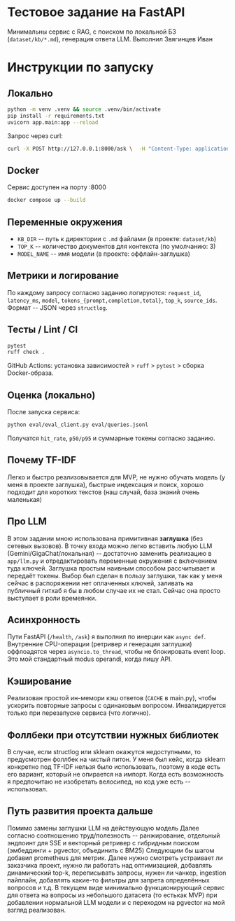 # Тестовое задание на FastAPI

Минимальны сервис с RAG, с поиском по локальной БЗ (`dataset/kb/*.md`), генерация ответа LLM.
Выполнил Звягинцев Иван

# Инструкции по запуску

## Локально

```bash
python -m venv .venv && source .venv/bin/activate
pip install -r requirements.txt
uvicorn app.main:app --reload
```

Запрос через curl:
```bash
curl -X POST http://127.0.0.1:8000/ask \  -H "Content-Type: application/json" \  -d '{"question": "Как мне получить доступ к VPN?"}'
```

## Docker
Сервис доступен на порту :8000

```bash
docker compose up --build
```

## Переменные окружения
- `KB_DIR` -- путь к директории с `.md` файлами (в проекте: `dataset/kb`)
- `TOP_K` -- количество документов для контекста (по умолчанию: 3)
- `MODEL_NAME` -- имя модели (в проекте: оффлайн-заглушка)

## Метрики и логирование
По каждому запросу согласно заданию логируются: `request_id`, `latency_ms`, `model`, `tokens_{prompt,completion,total}`, `top_k`, `source_ids`. Формат -- JSON через `structlog`.

## Тесты / Lint / CI
```bash
pytest
ruff check .
```

GitHub Actions: установка зависимостей > `ruff` > `pytest` > сборка Docker-образа.

## Оценка (локально)
После запуска сервиса:
```bash
python eval/eval_client.py eval/queries.jsonl
```

Получатся `hit_rate`, `p50/p95` и суммарные токены согласно заданию.


## Почему TF-IDF
Легко и быстро реализовывается для MVP, не нужно обучать модель (у меня в проекте заглушка), быстрые индексация и поиск, хорошо подходит для коротких текстов (наш случай, база знаний очень маленькая)


## Про LLM
В этом задании мною использована примитивная **заглушка** (без сетевых вызовов). В точку входа можно легко вставить любую LLM (Gemini/GigaChat/локальная) -- достаточно заменить реализацию в `app/llm.py` и отредактировать переменные окружения с включением туда ключей. Заглушка простым наивным способом рассчитывает и передаёт токены.
Выбор был сделан в пользу заглушки, так как у меня сейчас в распоряжении нет оплаченных ключей, заливать на публичный гитхаб я бы в любом случае их не стал. Сейчас она просто выступает в роли времеянки.

## Асинхронность
Пути FastAPI (`/health`, `/ask`) я выполнил по инерции как `async def`. Внутренние CPU-операции (ретривер и генерация заглушки) оффлоадятся через `asyncio.to_thread`, чтобы не блокировать event loop. Это мой стандартный modus operandi, когда пишу API.


## Кэширование
Реализован простой ин-мемори кэш ответов (`CACHE` в main.py), чтобы ускорить повторные запросы с одинаковым вопросом. Инвалидируется только при перезапуске сервиса (что логично).


## Фоллбеки при отсутствии нужных библиотек
В случае, если structlog или sklearn окажутся недоступными, то предусмотрен фоллбек на чистый питон.
У меня был кейс, когда sklearn конкретно под TF-IDF нельзя было использовать, поэтому в коде есть его вариант, который не опирается на импорт. Когда есть возможность я предпочитаю не изобретать велосипед, но код уже есть -- использовал.


## Путь развития проекта дальше
Помимо замены заглушки LLM на действующую модель
Далее согласно соотношению труд/полезность -- ранжирование, отдельный эндпоинт для SSE и векторный ретривер с гибридным поиском (эмбеддинги + pgvector, объединить с BM25)
Следующим бы шагом добавил prometheus для метрик.
Далее нужно смотреть устраивает ли заказчика проект, нужно ли работать над оптимизацией, добавлять динамический top-k, переписывать запросы, нужен ли чанкер, ingestion пайплайн, добавлять какие-то фильтры для запрета определённых вопросов и т.д.
В текущем виде минимально функционирующий сервис для ответа на вопросы из небольшого датасета (то естькак MVP) при добавлении нормальной LLM модели и с переходом на pgvector на мой взгляд реализован.
